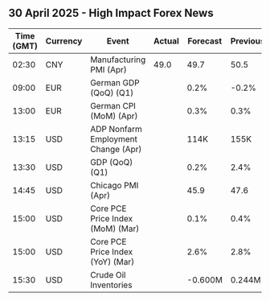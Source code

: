## 30 April 2025 - High Impact Forex News

| Time (GMT) | Currency | Event | Actual | Forecast | Previous |
|------|----------|-------|--------|----------|----------|
| 02:30 | CNY | Manufacturing PMI (Apr) | 49.0 | 49.7 | 50.5 |
| 09:00 | EUR | German GDP (QoQ) (Q1) |  | 0.2% | -0.2% |
| 13:00 | EUR | German CPI (MoM) (Apr) |  | 0.3% | 0.3% |
| 13:15 | USD | ADP Nonfarm Employment Change (Apr) |  | 114K | 155K |
| 13:30 | USD | GDP (QoQ) (Q1) |  | 0.2% | 2.4% |
| 14:45 | USD | Chicago PMI (Apr) |  | 45.9 | 47.6 |
| 15:00 | USD | Core PCE Price Index (MoM) (Mar) |  | 0.1% | 0.4% |
| 15:00 | USD | Core PCE Price Index (YoY) (Mar) |  | 2.6% | 2.8% |
| 15:30 | USD | Crude Oil Inventories |  | -0.600M | 0.244M |
